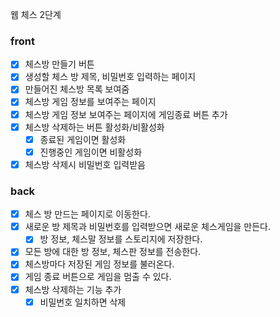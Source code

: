 웹 체스 2단계

### front
- [x] 체스방 만들기 버튼
- [x] 생성할 체스 방 제목, 비밀번호 입력하는 페이지
- [x] 만들어진 체스방 목록 보여줌
- [x] 체스방 게임 정보를 보여주는 페이지
- [x] 체스방 게임 정보 보여주는 페이지에 게임종료 버튼 추가
- [x] 체스방 삭제하는 버튼 활성화/비활성화
  - [x] 종료된 게임이면 활성화
  - [x] 진행중인 게임이면 비활성화
- [x] 체스방 삭제시 비밀번호 입력받음

### back
- [x] 체스 방 만드는 페이지로 이동한다.
- [x] 새로운 방 제목과 비밀번호를 입력받으면 새로운 체스게임을 만든다.
  - [x] 방 정보, 체스말 정보를 스토리지에 저장한다.
- [x] 모든 방에 대한 방 정보, 체스판 정보를 전송한다.
- [x] 체스방마다 저장된 게임 정보를 불러온다.
- [x] 게임 종료 버튼으로 게임을 멈출 수 있다.
- [x] 체스방 삭제하는 기능 추가
  - [x] 비밀번호 일치하면 삭제

